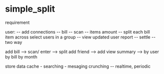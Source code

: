 # simple_split
requirement

user:
-- add connections
-- bill -- scan -- items amount
-- split each bill item across select users in a group
-- view updated user report
-- settle -- two way 


add bill --> scan/ enter --> split
add friend --> add
view summary --> by user
		 by bill
		 by month


store data
cache - 
searching -
mesaging
crunching -- realtime, periodic

